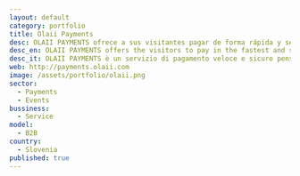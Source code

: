 ```yaml
---
layout: default
category: portfolio
title: Olaii Payments
desc: OLAII PAYMENTS ofrece a sus visitantes pagar de forma rápida y segura a los organizadores de conciertos, festivales o cualquier otro tipo de evento.
desc_en: OLAII PAYMENTS offers the visitors to pay in the fastest and securest way to the event organizers.
desc_it: OLAII PAYMENTS è un servizio di pagamento veloce e sicuro pensato e dedicato prevalentemente agli organizzatori di eventi. 
web: http://payments.olaii.com
image: /assets/portfolio/olaii.png
sector: 
  - Payments 
  - Events
bussiness: 
  - Service
model:
  - B2B
country: 
  - Slovenia
published: true
---
```


